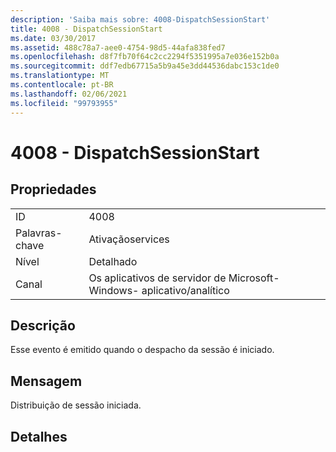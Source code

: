 ```yaml
---
description: 'Saiba mais sobre: 4008-DispatchSessionStart'
title: 4008 - DispatchSessionStart
ms.date: 03/30/2017
ms.assetid: 488c78a7-aee0-4754-98d5-44afa838fed7
ms.openlocfilehash: d8f7fb70f64c2cc2294f5351995a7e036e152b0a
ms.sourcegitcommit: ddf7edb67715a5b9a45e3dd44536dabc153c1de0
ms.translationtype: MT
ms.contentlocale: pt-BR
ms.lasthandoff: 02/06/2021
ms.locfileid: "99793955"
---
```

# <a name="4008---dispatchsessionstart"></a>4008 - DispatchSessionStart

## <a name="properties"></a>Propriedades  
  
|||  
|-|-|  
|ID|4008|  
|Palavras-chave|Ativaçãoservices|  
|Nível|Detalhado|  
|Canal|Os aplicativos de servidor de Microsoft-Windows- aplicativo/analítico|  
  
## <a name="description"></a>Descrição  

 Esse evento é emitido quando o despacho da sessão é iniciado.  
  
## <a name="message"></a>Mensagem  

 Distribuição de sessão iniciada.  
  
## <a name="details"></a>Detalhes
